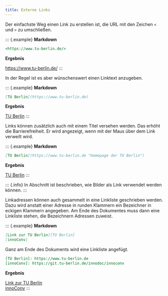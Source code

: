 ```yaml
---
title: Externe Links
---
```


Der einfachste Weg einen Link zu erstellen ist, die URL mit den Zeichen `<` und
`>` zu umschließen.

::: {.example}
**Markdown**

```markdown
<https://www.tu-berlin.de/>
```

**Ergebnis**

<https://www.tu-berlin.de/>
:::

In der Regel ist es aber wünschenswert einen Linktext anzugeben.

::: {.example}
**Markdown**

```markdown
[TU Berlin](https://www.tu-berlin.de)
```

**Ergebnis**

[TU Berlin](https://www.tu-berlin.de)
:::

Links können zusätzlich auch mit einem Titel versehen werden. Das erhöht die
Barrierefreiheit. Er wird angezeigt, wenn mit der Maus über dem Link verweilt
wird.

::: {.example}
**Markdown**

```markdown
[TU Berlin](https://www.tu-berlin.de "Homepage der TU Berlin")
```

**Ergebnis**

[TU Berlin](https://www.tu-berlin.de "Homepage der TU Berlin")
:::

::: {.info}
In Abschnitt [](/section/02-elements/04-media#bilder-als-links)
ist beschrieben, wie Bilder als Link verwendet werden können.
:::

Linkadressen können auch gesammelt in eine Linkliste geschrieben werden.
Dazu wird anstatt einer Adresse in runden Klammern ein Bezeichner in eckigen
Klammern angegeben. Am Ende des Dokumentes muss dann eine Linkliste
stehen, die Bezeichnern Adressen zuweist.

::: {.example}
**Markdown**

```markdown
[Link zur TU Berlin][TU Berlin]  
[innoConv]
```

Ganz am Ende des Dokuments wird eine Linkliste angefügt.

```markdown
[TU Berlin]: https://www.tu-berlin.de
[innoConv]: https://git.tu-berlin.de/innodoc/innoconv
```

**Ergebnis**

[Link zur TU Berlin][TU Berlin]  
[innoConv]
:::

[TU Berlin]: https://www.tu-berlin.de
[innoConv]: https://git.tu-berlin.de/innodoc/innoconv
